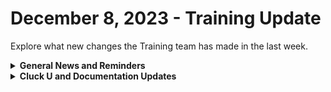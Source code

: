 # December 8, 2023 - Training Update

Explore what new changes the Training team has made in the last week.

<details>

<summary><strong>General News and Reminders</strong></summary>

* **Game Tip for the Week:** We've now hit the season where all eyes are on 2024. So if you haven't seen all the trailers that came out of The Game Awards, check them out! Especially that Final Fantasy VII Rebirth trailer! 2024 is gon be gud.
* **SHOUT OUT** to all those who've successfully taken our [foundations-certification.md](../../../cluck-university/rewst-foundations/foundations-certification.md "mention")Exam, and collected your prestigious **Certified Rewster** badge in Discord.&#x20;
  * Stay tuned for more information on how to get your official certification issued for sharing on LinkedIn, and hanging on your wall with pride.
* Reminder to express your interest in the App Platform Alpha Program by filling out the form on the [Broken link](broken-reference "mention") page.&#x20;
  * More info to come on the early January launch details next week.
* **Reminder about Cluck U Holiday Hours:**
  * Live Training will be unavailable from December 18th \~ January 8th for the Holidays and New Year
  * Feel free to sit by the fire, with a glass of bourbon, or tasty eggnog, and watch our videos while you wait with anticipation for our return
* Join us in our [Cluck-U Discord channel](https://discord.com/channels/936789089703845988/1121465945295167588) if you have any questions, comments, or concerns!

</details>

<details>

<summary><strong>Cluck U and Documentation Updates</strong></summary>

**What's New in Cluck University?**

* &#x20;[clean-automation](../../../cluck-university/clean-automation/ "mention") landing page and course descriptions have been added!
  * Available now:[advanced-automation-concepts.md](../../../cluck-university/clean-automation/advanced-automation-concepts.md "mention")
  * **Coming soon:**
    * [data-types-and-jinja.md](../../../cluck-university/clean-automation/data-types-and-jinja.md "mention")
    * [modular-automation-through-abstraction.md](../../../cluck-university/clean-automation/modular-automation-through-abstraction.md "mention")
    * [avoiding-automation-anti-patterns.md](../../../cluck-university/clean-automation/avoiding-automation-anti-patterns.md "mention")
    * [Broken link](broken-reference "mention")

**New & Updated Pages:**

* Last week's Open Mic page and recording is available here: [dec-1st-2023-app-platform-ticket-generation-and-custom-integrations.md](../../roc-open-mics/2023-roc-open-mics/dec-1st-2023-app-platform-ticket-generation-and-custom-integrations.md "mention")
* [automate-documentation-with-robo-rewsty.md](../../../cluck-university/electives/automate-documentation-with-robo-rewsty.md "mention")elective page added
* [connectwise-automate-integration-setup.md](../../../documentation/integrations/rmm/connectwise-automate/connectwise-automate-integration-setup.md "mention")**:** Important note added regarding IP address restrictions. If applicable, add Rewst IP (3.139.170.31) to your allowed list.
* [support-priorities.md](../../../support/roc-support/support-priorities.md "mention"): Added details on response objectives, operating hours, and holiday availability to our support section for your visibility.

</details>
